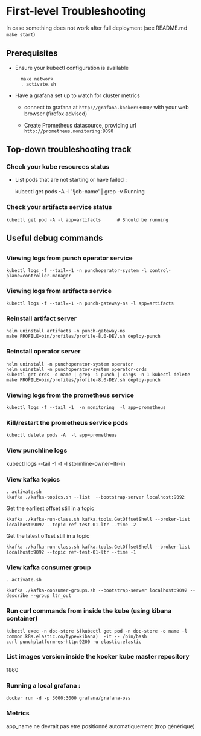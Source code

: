 # First-level Troubleshooting



In case something does not work after full deployment (see README.md `make start`)

## Prerequisites

* Ensure your kubectl configuration is available

		make network
		. activate.sh

* Have a grafana set up to watch for cluster metrics

	- connect to grafana	at `http://grafana.kooker:3000/` with your web browser (firefox advised)
	
	- Create  Prometheus datasource, providing url `http://prometheus.monitoring:9090`
	

## Top-down troubleshooting track



### Check your kube resources status

* List pods that are not starting or have failed :

	kubectl get pods -A -l '!job-name' | grep -v Running


### Check your artifacts service status
	
	kubectl get pod -A -l app=artifacts      # Should be running
	


## Useful debug commands


## 


### Viewing logs from punch operator service

	kubectl logs -f --tail=-1 -n punchoperator-system -l control-plane=controller-manager


### Viewing logs from artifacts service

	kubectl logs -f --tail=-1 -n punch-gateway-ns -l app=artifacts

### Reinstall artifact server

	helm uninstall artifacts -n punch-gateway-ns
	make PROFILE=bin/profiles/profile-8.0-DEV.sh deploy-punch

### Reinstall operator server


	helm uninstall -n punchoperator-system operator
	helm uninstall -n punchoperator-system operator-crds
	kubectl get crds -o name | grep -i punch | xargs -n 1 kubectl delete 
	make PROFILE=bin/profiles/profile-8.0-DEV.sh deploy-punch


### Viewing logs from the prometheus service

	kubectl logs -f --tail -1  -n monitoring  -l app=prometheus
	
### Kill/restart the prometheus service pods

	kubectl delete pods -A  -l app=prometheus




### View punchline logs

kubectl logs --tail -1 -f -l stormline-owner=ltr-in

### View kafka topics

	. activate.sh
	kkafka ./kafka-topics.sh --list  --bootstrap-server localhost:9092

Get the earliest offset still in a topic
	
	kkafka ./kafka-run-class.sh kafka.tools.GetOffsetShell --broker-list localhost:9092 --topic ref-test-01-ltr --time -2

Get the latest offset still in a topic
	
	kkafka ./kafka-run-class.sh kafka.tools.GetOffsetShell --broker-list localhost:9092 --topic ref-test-01-ltr --time -1


### View kafka consumer group


	. activate.sh

	kkafka ./kafka-consumer-groups.sh --bootstrap-server localhost:9092 --describe --group ltr_out



### Run curl commands from inside the kube (using kibana container)

	kubectl exec -n doc-store $(kubectl get pod -n doc-store -o name -l common.k8s.elastic.co/type=kibana)  -it -- /bin/bash
	curl punchplatform-es-http:9200 -u elastic:elastic



### List images version inside the kooker kube master repository




1860

### Running a local grafana :

	docker run -d -p 3000:3000 grafana/grafana-oss


### Metrics

app_name ne devrait pas etre positionné automatiquement (trop générique)